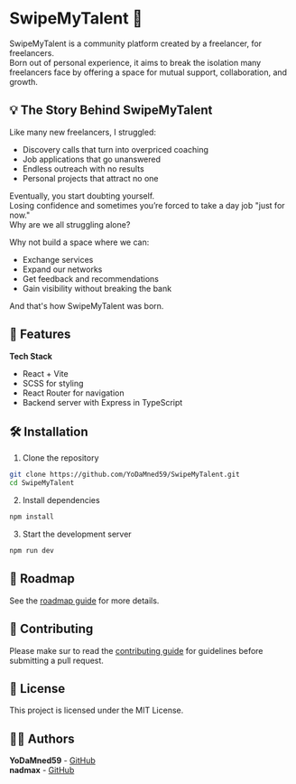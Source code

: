 # SwipeMyTalent 🚀
SwipeMyTalent is a community platform created by a freelancer, for freelancers.   
Born out of personal experience, it aims to break the isolation many freelancers face by offering a space for mutual support, collaboration, and growth.

## 💡 The Story Behind SwipeMyTalent
Like many new freelancers, I struggled:
- Discovery calls that turn into overpriced coaching
- Job applications that go unanswered
- Endless outreach with no results
- Personal projects that attract no one

Eventually, you start doubting yourself.  
Losing confidence and sometimes you’re forced to take a day job "just for now."  
Why are we all struggling alone?

Why not build a space where we can:
- Exchange services
- Expand our networks
- Get feedback and recommendations
- Gain visibility without breaking the bank

And that's how SwipeMyTalent was born.

## 🌟 Features
**Tech Stack**
- React + Vite
- SCSS for styling
- React Router for navigation
- Backend server with Express in TypeScript

## 🛠️ Installation
1. Clone the repository
```bash
git clone https://github.com/YoDaMned59/SwipeMyTalent.git
cd SwipeMyTalent
```

2. Install dependencies
```bash
npm install
```

3. Start the development server
```bash
npm run dev
```

## 🚀 Roadmap
See the [roadmap guide](https://github.com/YoDaMned59/SwipeMyTalent/blob/master/docs/ROADMAP.md) for more details.

## 🤝 Contributing
Please make sur to read the [contributing guide](https://github.com/YoDaMned59/SwipeMyTalent/blob/master/CONTRIBUTING.md) for guidelines before submitting a pull request.

## 📝 License
This project is licensed under the MIT License.  

## 👨‍💻 Authors
**YoDaMned59** - [GitHub](https://github.com/YoDaMned59)  
**nadmax** - [GitHub](https://github.com/nadmax)